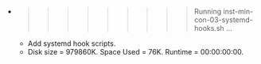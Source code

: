 * >>>>>>>>> Running inst-min-con-03-systemd-hooks.sh ...
  * Add systemd hook scripts.
  * Disk size = 979860K. Space Used = 76K. Runtime = 00:00:00:00.
